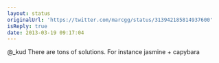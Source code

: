 ```yaml
---
layout: status
originalUrl: 'https://twitter.com/marcgg/status/313942185814937600'
isReply: true
date: 2013-03-19 09:17:04
---
```


@_kud There are tons of solutions. For instance jasmine + capybara
